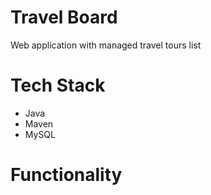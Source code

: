 # Travel Board

Web application with managed travel tours list

# Tech Stack
* Java
* Maven
* MySQL

# Functionality
